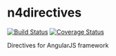 # n4directives
[![Build Status](https://travis-ci.org/N4Works/n4directives.svg?branch=master)](https://travis-ci.org/N4Works/n4directives)
[![Coverage Status](https://coveralls.io/repos//N4Works/n4directives/badge.svg)](https://coveralls.io/r/N4Works/n4directives)

Directives for AngularJS framework
